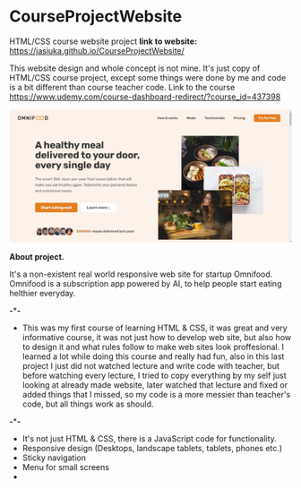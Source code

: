 # CourseProjectWebsite
HTML/CSS course website project      **link to website:** https://jasiuka.github.io/CourseProjectWebsite/

This website design and whole concept is not mine. It's just copy of HTML/CSS course project, except some things were done by me and code is a bit different than course teacher code. Link to the course https://www.udemy.com/course-dashboard-redirect/?course_id=437398

![Image of hero section](/hero-sect-pht.jpg?raw=true)

**About project.**

It's a non-existent real world responsive web site for startup Omnifood. Omnifood is a subscription app powered by AI, to help people start eating helthier everyday.

**-*****-**


- This was my first course of learning HTML & CSS, it was great and very informative course, it was not just how to develop web site, but also how to design it and what rules follow to make web sites look proffesional. I learned a lot while doing this course and really had fun, also in this last project I just did not watched lecture and write code with teacher, but before watching every lecture, I tried to copy everything by my self just looking at already made website, later watched that lecture and fixed or added things that I missed, so my code is a more messier than teacher's code, but all things work as should.   


**-*****-**

- It's not just HTML & CSS, there is a JavaScript code for functionality.
- Responsive design (Desktops, landscape tablets, tablets, phones etc.)
-  Sticky navigation
-  Menu for small screens
-  
